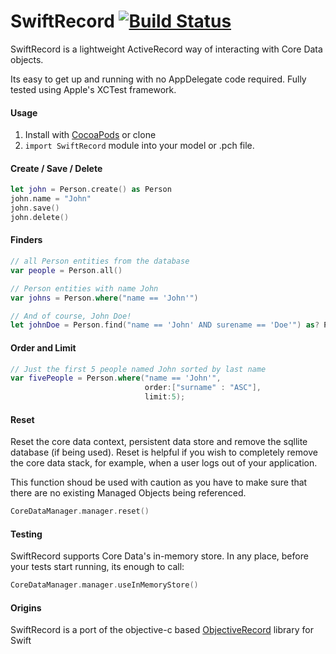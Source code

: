 # SwiftRecord [![Build Status][ci-bdg]][ci]

[ci-bdg]: https://travis-ci.org/dglancy/SwiftRecord.svg
[ci]: https://travis-ci.org/dglancy/SwiftRecord

SwiftRecord is a lightweight ActiveRecord way of interacting with Core Data objects.

Its easy to get up and running with no AppDelegate code required. Fully tested using Apple's XCTest framework.

#### Usage

1. Install with [CocoaPods](http://cocoapods.org) or clone
2. `import SwiftRecord` module into your model or .pch file.

#### Create / Save / Delete

``` swift
let john = Person.create() as Person
john.name = "John"
john.save()
john.delete()
```

#### Finders

```` swift
// all Person entities from the database
var people = Person.all()

// Person entities with name John
var johns = Person.where("name == 'John'")

// And of course, John Doe!
let johnDoe = Person.find("name == 'John' AND surename == 'Doe'") as? Person
````

#### Order and Limit

```` swift
// Just the first 5 people named John sorted by last name
var fivePeople = Person.where("name == 'John'",
                              order:["surname" : "ASC"],
                              limit:5);
````

#### Reset

Reset the core data context, persistent data store and remove the sqllite database (if being used). Reset is helpful if you wish to completely remove the core data stack, for example, when a user logs out of your application.

This function shoud be used with caution as you have to make sure that there are no existing Managed Objects being referenced.

``` swift
CoreDataManager.manager.reset()
```

#### Testing

SwiftRecord supports Core Data's in-memory store. In any place, before your tests start running, its enough to call:

``` swift
CoreDataManager.manager.useInMemoryStore()
```

#### Origins

SwiftRecord is a port of the objective-c based [ObjectiveRecord](https://github.com/supermarin/ObjectiveRecord) library for Swift
